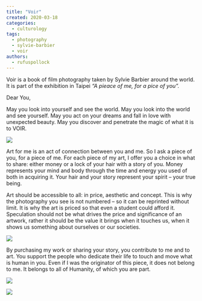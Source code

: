 ```yaml
---
title: "Voir"
created: 2020-03-18
categories: 
  - culturology
tags: 
  - photography
  - sylvie-barbier
  - voir
authors: 
  - rufuspollock
---
```


Voir is a book of film photography taken by Sylvie Barbier around the world. It is part of the exhibition in Taipei _“A pieace of me, for a pice of you”._

Dear You,

May you look into yourself and see the world. May you look into the world and see yourself. May you act on your dreams and fall in love with unexpected beauty. May you discover and penetrate the magic of what it is to VOIR.

![](https://artearthtech.files.wordpress.com/2020/03/18452533_1406019042795697_1811854859_o.jpg?w=580)

Art for me is an act of connection between you and me. So I ask a piece of you, for a piece of me. For each piece of my art, I offer you a choice in what to share: either money or a lock of your hair with a story of you. Money represents your mind and body through the time and energy you used of both in acquiring it. Your hair and your story represent your spirit – your true being.

Art should be accessible to all: in price, aesthetic and concept. This is why the photography you see is not numbered – so it can be reprinted without limit. It is why the art is priced so that even a student could afford it. Speculation should not be what drives the price and significance of an artwork, rather it should be the value it brings when it touches us, when it shows us something about ourselves or our societies.

![](https://artearthtech.files.wordpress.com/2020/03/15410033.jpg?w=580)

By purchasing my work or sharing your story, you contribute to me and to art. You support the people who dedicate their life to touch and move what is human in you. Even if I was the originator of this piece, it does not belong to me. It belongs to all of Humanity, of which you are part.

![](https://artearthtech.files.wordpress.com/2020/03/15030017.jpg?w=580)

![](https://artearthtech.files.wordpress.com/2020/03/15040006.jpg?w=580)
